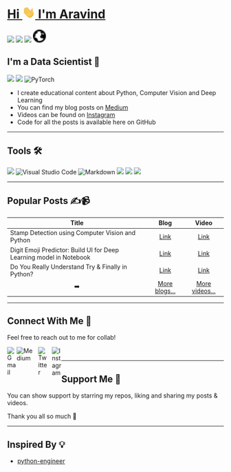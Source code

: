 <!--
**6aravind/6aravind** is a ✨ _special_ ✨ repository because its `README.md` (this file) appears on your GitHub profile.

Here are some ideas to get you started:

- 🔭 I’m currently working on ...
- 🌱 I’m currently learning ...
- 👯 I’m looking to collaborate on ...
- 🤔 I’m looking for help with ...
- 💬 Ask me about ...
- 📫 How to reach me: ...
- 😄 Pronouns: ...
- ⚡ Fun fact: ...
-->

# [Hi <img src="https://raw.githubusercontent.com/ABSphreak/ABSphreak/master/gifs/Hi.gif" width="30px"> I'm Aravind][website]

[<img height="30" src="https://img.shields.io/badge/twitter-%231DA1F2.svg?&style=for-the-badge&logo=twitter&logoColor=white" />][twitter]
[<img height="30" src="https://img.shields.io/badge/Medium-12100E?style=for-the-badge&logo=medium&logoColor=white" />][medium]
[<img height="30" src = "https://img.shields.io/badge/Instagram-E4405F?style=for-the-badge&logo=instagram&logoColor=white"/>][instagram] 
[<img height="30" src="https://raw.githubusercontent.com/iconic/open-iconic/master/svg/globe.svg" />][website]

## I'm a Data Scientist 🤖

<img height="30" src="https://img.shields.io/badge/Python-3776AB?style=for-the-badge&logo=python&logoColor=white" /> <img height="30" src="https://img.shields.io/badge/OpenCV-27338e?style=for-the-badge&logo=OpenCV&logoColor=white" /> <img alt="PyTorch" height="30" src="https://img.shields.io/badge/PyTorch-%23EE4C2C.svg?style=for-the-badge&logo=PyTorch&logoColor=white" />

- I create educational content about Python, Computer Vision and Deep Learning
- You can find my blog posts on [Medium][medium]
- Videos can be found on [Instagram][instagram]
- Code for all the posts is available here on GitHub

---


## Tools 🛠

<img height="30" src="https://img.shields.io/badge/VIM-%2311AB00.svg?&style=for-the-badge&logo=vim&logoColor=white" /> <img height="30" alt="Visual Studio Code" src="https://img.shields.io/badge/Visual_Studio_Code-0078d7.svg?style=for-the-badge&logo=visual-studio-code&logoColor=white"/> <img alt="Markdown"  height="30" src="https://img.shields.io/badge/markdown-%23000000.svg?style=for-the-badge&logo=markdown&logoColor=white"/> <img height="30" src="https://img.shields.io/badge/Jupyter-F37626.svg?&style=for-the-badge&logo=Jupyter&logoColor=white" /> <img height="30" src="https://img.shields.io/badge/conda-342B029.svg?&style=for-the-badge&logo=anaconda&logoColor=white" /> <img height="30" src="https://img.shields.io/badge/Docker-2CA5E0?style=for-the-badge&logo=docker&logoColor=white" />

---

## Popular Posts ✍️📹

| Title | Blog | Video |
| ---   | :-:  | :-:   |
| Stamp Detection using Computer Vision and Python |[Link](https://medium.com/analytics-vidhya/stamp-detection-using-computer-vision-and-python-6038a0243429) | [Link](https://www.instagram.com/p/CPLL2mmjqnv/?utm_source=ig_web_copy_link)|
| Digit Emoji Predictor: Build UI for Deep Learning model in Notebook |[Link](https://medium.com/analytics-vidhya/digit-emoji-predictor-build-ui-for-deep-learning-model-in-notebook-cc8e08669174) | [Link](https://www.instagram.com/p/COXwpfXjXzG/?utm_source=ig_web_copy_link)|
| Do You Really Understand Try & Finally in Python? |[Link](https://medium.com/analytics-vidhya/do-you-really-understand-try-finally-in-python-110cee4c1a8) | [Link](https://www.instagram.com/p/CNzoszSj34x/?utm_source=ig_web_copy_link)|
| <center> ➡️ | [More blogs...][medium] | [More videos...][instagram]|


---
 

## Connect With Me 📲

Feel free to reach out to me for collab!

  [<img align="left" alt="Gmail" width="22px"  src="https://upload.wikimedia.org/wikipedia/commons/7/7e/Gmail_icon_%282020%29.svg" />](mailto:aravindr.ramalingam@gmail.com)
  
  [<img align="left" alt="Medium" width="40px" src="https://cdn.mos.cms.futurecdn.net/uazw6gFQuEC29mxMM55Tpb.jpg" />][medium]

  [<img align="left" alt="Twitter" width="22px"  style="vertical-align:middle;margin:0px 10px" src="https://cdn.iconscout.com/icon/free/png-256/twitter-241-721979.png" />][twitter]

  [<img align="left" alt="Instagram" width="22px" src="https://upload.wikimedia.org/wikipedia/commons/e/e7/Instagram_logo_2016.svg" />][instagram]


<!--[<img align="left" alt="codeSTACKr.com" width="22px" src="https://raw.githubusercontent.com/iconic/open-iconic/master/svg/globe.svg" />][website]-->

<br />

---
## Support Me 🤗

You can show support by starring my repos, liking and sharing my posts & videos.

Thank you all so much 🙏

---

## Inspired By 💡

- [python-engineer](https://github.com/python-engineer/python-engineer/blob/main/README.md)

<!-- Links -->

[twitter]: https://twitter.com/6aravind
[website]: https://www.raravind.com
[medium]: https://medium.com/@6aravind
[instagram]: https://www.instagram.com/6aravind/
